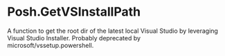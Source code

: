 # Posh.GetVSInstallPath
A function to get the root dir of the latest local Visual Studio by leveraging Visual Studio Installer. Probably deprecated by microsoft/vssetup.powershell.
